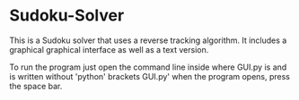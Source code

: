# Sudoku-Solver

This is a Sudoku solver that uses a reverse tracking algorithm. It includes a graphical graphical interface as well as a text version.

To run the program just open the command line inside where GUI.py is and is written without 'python' brackets GUI.py' when the program opens, press the space bar.
